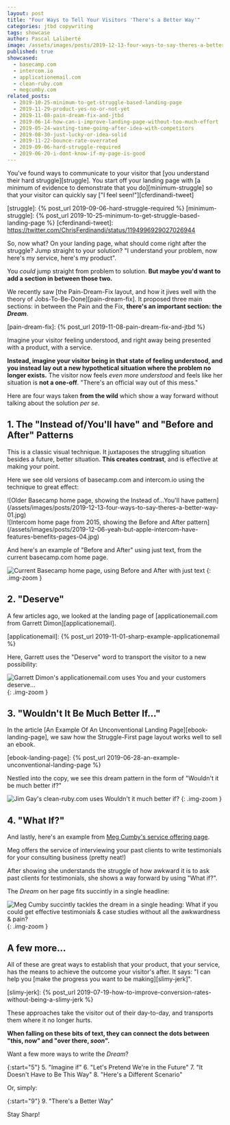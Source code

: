 ```yaml
---
layout: post
title: "Four Ways to Tell Your Visitors 'There's a Better Way'"
categories: jtbd copywriting
tags: showcase
author: Pascal Laliberté
image: /assets/images/posts/2019-12-13-four-ways-to-say-theres-a-better-way.jpg
published: true
showcased:
  - basecamp.com
  - intercom.io
  - applicationemail.com
  - clean-ruby.com
  - megcumby.com
related_posts:
  - 2019-10-25-minimum-to-get-struggle-based-landing-page
  - 2019-11-29-product-yes-no-or-not-yet
  - 2019-11-08-pain-dream-fix-and-jtbd
  - 2019-06-14-how-can-i-improve-landing-page-without-too-much-effort
  - 2019-05-24-wasting-time-going-after-idea-with-competitors
  - 2019-08-30-just-lucky-or-idea-solid
  - 2019-11-22-bounce-rate-overrated
  - 2019-09-06-hard-struggle-required
  - 2019-06-20-i-dont-know-if-my-page-is-good
---
```


You've found ways to communicate to your visitor that [you understand their hard struggle][struggle]. You start off your landing page with [a minimum of evidence to demonstrate that you do][minimum-struggle] so that your visitor can quickly say ["I feel seen!"][cferdinandi-tweet]

[struggle]: {% post_url 2019-09-06-hard-struggle-required %}
[minimum-struggle]: {% post_url 2019-10-25-minimum-to-get-struggle-based-landing-page %}
[cferdinandi-tweet]: https://twitter.com/ChrisFerdinandi/status/1194996929027026944

So, now what? On your landing page, what should come right after the struggle? Jump straight to your solution? "I understand your problem, now here's my service, here's my product".

You _could_ jump straight from problem to solution. **But maybe you'd want to add a section in between those two.**

We recently saw [the Pain-Dream-Fix layout, and how it jives well with the theory of Jobs-To-Be-Done][pain-dream-fix]. It proposed three main sections: in between the Pain and the Fix, **there's an important section: the _Dream_**.

[pain-dream-fix]: {% post_url 2019-11-08-pain-dream-fix-and-jtbd %}

Imagine your visitor feeling understood, and right away being presented with a product, with a service.

**Instead, imagine your visitor being in that state of feeling understood, and you instead lay out a new hypothetical situation where the problem no longer exists.** The visitor now feels _even more understood_ and feels like her situation is **not a one-off**. "There's an official way out of this mess."

Here are four ways taken **from the wild** which show a way forward without talking about the solution _per se_.

## 1. The "Instead of/You'll have" and "Before and After" Patterns

This is a classic visual technique. It juxtaposes the struggling situation besides a future, better situation. **This creates contrast**, and is effective at making your point.

Here we see old versions of basecamp.com and intercom.io using the technique to great effect:

<div class="img-zoom two-up" markdown="1">

<div class="left" markdown="1">
![Older Basecamp home page, showing the Instead of...You'll have pattern](/assets/images/posts/2019-12-13-four-ways-to-say-theres-a-better-way-01.jpg)
</div>

<div class="right" markdown="1">
![Intercom home page from 2015, showing the Before and After pattern](/assets/images/posts/2019-12-06-yeah-but-apple-intercom-have-features-benefits-pages-04.jpg)
</div>

</div>

And here's an example of "Before and After" using just text, from the current basecamp.com home page.

![Current Basecamp home page, using Before and After with just text](/assets/images/posts/2019-12-13-four-ways-to-say-theres-a-better-way-02.jpg)
{: .img-zoom }

## 2. "Deserve"

A few articles ago, we looked at the landing page of [applicationemail.com from Garrett Dimon][applicationemail].

[applicationemail]: {% post_url 2019-11-01-sharp-example-applicationemail %}

Here, Garrett uses the "Deserve" word to transport the visitor to a new possibility:

![Garrett Dimon's applicationemail.com uses You and your customers deserve…](/assets/images/posts/2019-12-13-four-ways-to-say-theres-a-better-way-03.jpg)
{: .img-zoom }

## 3. "Wouldn't It Be Much Better If..."

In the article [An Example Of An Unconventional Landing Page][ebook-landing-page], we saw how the Struggle-First page layout works well to sell an ebook.

[ebook-landing-page]: {% post_url 2019-06-28-an-example-unconventional-landing-page %}

Nestled into the copy, we see this dream pattern in the form of "Wouldn't it be much better if?"

![Jim Gay's clean-ruby.com uses Wouldn't it much better if?](/assets/images/posts/2019-12-13-four-ways-to-say-theres-a-better-way-04.jpg)
{: .img-zoom }

## 4. "What If?"

And lastly, here's an example from [Meg Cumby's service offering page][meg].

Meg offers the service of interviewing your past clients to write testimonials for your consulting business (pretty neat!)

After showing she understands the struggle of how awkward it is to ask past clients for testimonials, she shows a way forward by using "What if?".

The _Dream_ on her page fits succintly in a single headline:

[meg]: https://megcumby.com

![Meg Cumby succintly tackles the dream in a single heading: What if you could get effective testimonials & case studies without all the awkwardness & pain?](/assets/images/posts/2019-12-13-four-ways-to-say-theres-a-better-way-05.jpg)
{: .img-zoom }

## A few more...

All of these are great ways to establish that your product, that your service, has the means to achieve the outcome your visitor's after. It says: "I can help you [make the progress you want to be making][slimy-jerk]".

[slimy-jerk]: {% post_url 2019-07-19-how-to-improve-conversion-rates-without-being-a-slimy-jerk %}

These approaches take the visitor out of their day-to-day, and transports them where it no longer hurts.

**When falling on these bits of text, they can connect the dots between "this, now" and "over there, _soon_".**

Want a few more ways to write the _Dream_?

{:start="5"}
5. "Imagine if"
6. "Let's Pretend We're in the Future"
7. "It Doesn't Have to Be This Way"
8. "Here's a Different Scenario"

Or, simply:

{:start="9"}
9. "There's a Better Way"

Stay Sharp!
